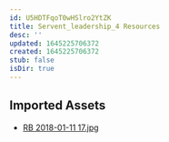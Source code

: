 ```yaml
---
id: U5HDTFqoT0wHSlro2YtZK
title: Servent_leadership_4 Resources
desc: ''
updated: 1645225706372
created: 1645225706372
stub: false
isDir: true
---
```

## Imported Assets
- [RB 2018-01-11 17.jpg](/assets/rb-2018-01-11-17.jpg)
